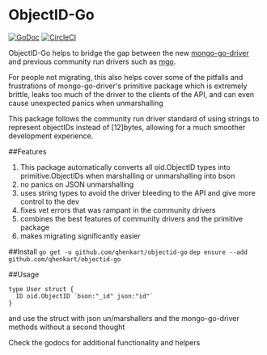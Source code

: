 # ObjectID-Go

[![GoDoc](https://godoc.org/github.com/qhenkart/objectid-go?status.svg)](https://godoc.org/github.com/qhenkart/objectid-go)
[![CircleCI](https://circleci.com/gh/qhenkart/objectid-go.svg?style=svg)](https://circleci.com/gh/qhenkart/objectid-go)

ObjectID-Go helps to bridge the gap between the new [mongo-go-driver](https://github.com/mongodb/mongo-go-driver) and previous community run drivers such as [mgo](https://github.com/globalsign/mgo).

For people not migrating, this also helps cover some of the pitfalls and frustrations of mongo-go-driver's primitive package which is extremely brittle, leaks too much of the driver to the clients of the API, and can even cause unexpected panics when unmarshalling

This package follows the community run driver standard of using strings to represent objectIDs instead of [12]bytes, allowing for a much smoother development experience.

##Features

1. This package automatically converts all oid.ObjectID types into primitive.ObjectIDs when marshalling or unmarshalling into bson
2. no panics on JSON unmarshalling
3. uses string types to avoid the driver bleeding to the API and give more control to the dev
4. fixes vet errors that was rampant in the community drivers
5. combines the best features of community drivers and the primitive package
6. makes migrating significantly easier

##Install
`go get -u github.com/qhenkart/objectid-go`
`dep ensure --add github.com/qhenkart/objectid-go`

##Usage

```
type User struct {
  ID oid.ObjectID `bson:"_id" json:"id"`
}
```

and use the struct with json un/marshallers and the mongo-go-driver methods without a second thought

Check the godocs for additional functionality and helpers
